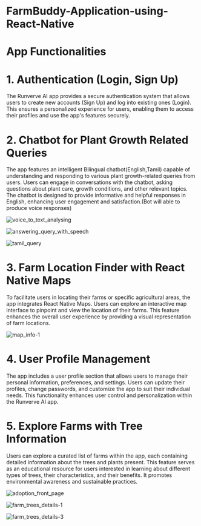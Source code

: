 # FarmBuddy-Application-using-React-Native

# App Functionalities

# 1. Authentication (Login, Sign Up)
The Runverve AI app provides a secure authentication system that allows users 
to create new accounts (Sign Up) and log into existing ones (Login). This 
ensures a personalized experience for users, enabling them to access their 
profiles and use the app's features securely.

# 2. Chatbot for Plant Growth Related Queries
The app features an intelligent Bilingual chatbot(English,Tamil) capable of 
understanding and responding to various plant growth-related queries from 
users. Users can engage in conversations with the chatbot, asking questions 
about plant care, growth conditions, and other relevant topics. The chatbot is 
designed to provide informative and helpful responses in English, enhancing 
user engagement and satisfaction.(Bot will able to produce voice responses)

![voice_to_text_analysing](https://github.com/KAVINT21/FarmBuddy-Application-using-React-Native/assets/95117554/56df516c-f9d1-406b-8f19-a9d9f17bd4b5)

![answering_query_with_speech](https://github.com/KAVINT21/FarmBuddy-Application-using-React-Native/assets/95117554/012265ac-99e5-4ad8-ba2c-20cbb7aa6dc2)

![tamil_query](https://github.com/KAVINT21/FarmBuddy-Application-using-React-Native/assets/95117554/ef2baada-813d-4a71-a7a4-d1e6625e4925)

# 3. Farm Location Finder with React Native Maps
To facilitate users in locating their farms or specific agricultural areas, the app 
integrates React Native Maps. Users can explore an interactive map interface to 
pinpoint and view the location of their farms. This feature enhances the overall 
user experience by providing a visual representation of farm locations.

![map_info-1](https://github.com/KAVINT21/FarmBuddy-Application-using-React-Native/assets/95117554/7780eb8e-951d-4b3f-9f91-506c21aa973b)


# 4. User Profile Management
The app includes a user profile section that allows users to manage their 
personal information, preferences, and settings. Users can update their 
profiles, change passwords, and customize the app to suit their individual 
needs. This functionality enhances user control and personalization within the 
Runverve AI app.

# 5. Explore Farms with Tree Information
Users can explore a curated list of farms within the app, each containing 
detailed information about the trees and plants present. This feature serves as 
an educational resource for users interested in learning about different types of 
trees, their characteristics, and their benefits. It promotes environmental 
awareness and sustainable practices.

![adoption_front_page](https://github.com/KAVINT21/FarmBuddy-Application-using-React-Native/assets/95117554/de770d39-4af4-45ee-ac2f-23d28e37275e)

![farm_trees_details-1](https://github.com/KAVINT21/FarmBuddy-Application-using-React-Native/assets/95117554/81ba046f-ed3c-401f-9158-3513485138ca)

![farm_trees_details-3](https://github.com/KAVINT21/FarmBuddy-Application-using-React-Native/assets/95117554/6caffc17-5186-47b4-9714-8a7b0c174ee9)


